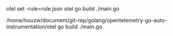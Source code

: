 otel set -rule=rule.json
otel go build ./main.go

/home/houzw/document/git-rep/golang/opentelemetry-go-auto-instrumentation/otel go build ./main.go